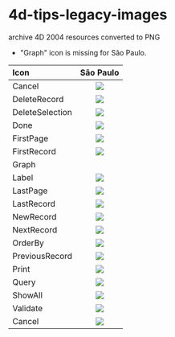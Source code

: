 # 4d-tips-legacy-images
archive 4D 2004 resources converted to PNG

* "Graph" icon is missing for São Paulo.

|Icon|São Paulo|
|:-|:-:|
|Cancel|<img src="São Paulo/Cancel.png" />|
|DeleteRecord|<img src="São Paulo/DeleteRecord.png" />|
|DeleteSelection|<img src="São Paulo/DeleteSelection.png" />|
|Done|<img src="São Paulo/Done.png" />|
|FirstPage|<img src="São Paulo/FirstPage.png" />|
|FirstRecord|<img src="São Paulo/FirstRecord.png" />|
|Graph||
|Label|<img src="São Paulo/Label.png" />|
|LastPage|<img src="São Paulo/LastPage.png" />|
|LastRecord|<img src="São Paulo/LastRecord.png" />|
|NewRecord|<img src="São Paulo/NewRecord.png" />|
|NextRecord|<img src="São Paulo/NextRecord.png" />|
|OrderBy|<img src="São Paulo/OrderBy.png" />|
|PreviousRecord|<img src="São Paulo/PreviousRecord.png" />|
|Print|<img src="São Paulo/Print.png" />|
|Query|<img src="São Paulo/Query.png" />|
|ShowAll|<img src="São Paulo/ShowAll.png" />|
|Validate|<img src="São Paulo/Validate.png" />|
|Cancel|<img src="São Paulo/Cancel.png" />|
